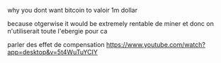 why you dont want bitcoin to valoir 1m dollar

because otgerwise it would be extremely rentable de miner et donc on n'utiliserait toute l'ebergie pour ca


parler des effet de compensation
https://www.youtube.com/watch?app=desktop&v=5t4WuTuYCIY
